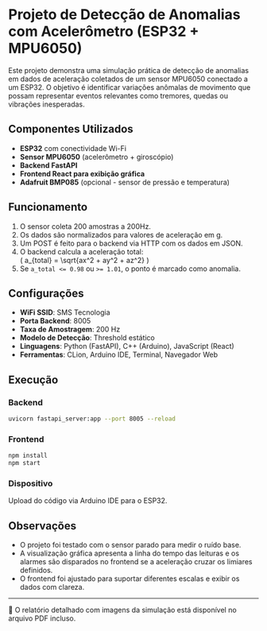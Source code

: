 
# Projeto de Detecção de Anomalias com Acelerômetro (ESP32 + MPU6050)

Este projeto demonstra uma simulação prática de detecção de anomalias em dados de aceleração coletados de um sensor MPU6050 conectado a um ESP32. O objetivo é identificar variações anômalas de movimento que possam representar eventos relevantes como tremores, quedas ou vibrações inesperadas.

## Componentes Utilizados

- **ESP32** com conectividade Wi-Fi
- **Sensor MPU6050** (acelerômetro + giroscópio)
- **Backend FastAPI**
- **Frontend React para exibição gráfica**
- **Adafruit BMP085** (opcional - sensor de pressão e temperatura)

## Funcionamento

1. O sensor coleta 200 amostras a 200Hz.
2. Os dados são normalizados para valores de aceleração em g.
3. Um POST é feito para o backend via HTTP com os dados em JSON.
4. O backend calcula a aceleração total:  
   \( a_{total} = \sqrt{ax^2 + ay^2 + az^2} \)
5. Se `a_total <= 0.98` ou `>= 1.01`, o ponto é marcado como anomalia.

## Configurações

- **WiFi SSID**: SMS Tecnologia
- **Porta Backend**: 8005
- **Taxa de Amostragem**: 200 Hz
- **Modelo de Detecção**: Threshold estático
- **Linguagens**: Python (FastAPI), C++ (Arduino), JavaScript (React)
- **Ferramentas**: CLion, Arduino IDE, Terminal, Navegador Web

## Execução

### Backend
```bash
uvicorn fastapi_server:app --port 8005 --reload
```

### Frontend
```bash
npm install
npm start
```

### Dispositivo
Upload do código via Arduino IDE para o ESP32.

## Observações

- O projeto foi testado com o sensor parado para medir o ruído base.
- A visualização gráfica apresenta a linha do tempo das leituras e os alarmes são disparados no frontend se a aceleração cruzar os limiares definidos.
- O frontend foi ajustado para suportar diferentes escalas e exibir os dados com clareza.

---

📄 O relatório detalhado com imagens da simulação está disponível no arquivo PDF incluso.
